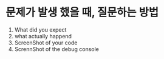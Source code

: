 # 문제가 발생 했을 때, 질문하는 방법
1. What did you expect
2. what actually happend
3. ScreenShot of your code
4. ScrennShot of the debug console
